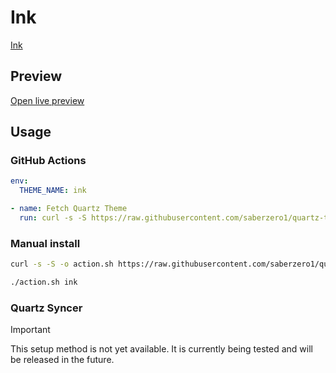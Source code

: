 # Ink

[Ink](https://github.com/harmtemolder)

## Preview

[Open live preview](https://quartz-themes.github.io/ink/)

## Usage

### GitHub Actions

```yaml
env:
  THEME_NAME: ink
```

```yaml
- name: Fetch Quartz Theme
  run: curl -s -S https://raw.githubusercontent.com/saberzero1/quartz-themes/master/action.sh | bash -s -- $THEME_NAME
```

### Manual install

```bash
curl -s -S -o action.sh https://raw.githubusercontent.com/saberzero1/quartz-themes/master/action.sh

./action.sh ink
```

### Quartz Syncer

> [!IMPORTANT]
> This setup method is not yet available. It is currently being tested and will be released in the future.
